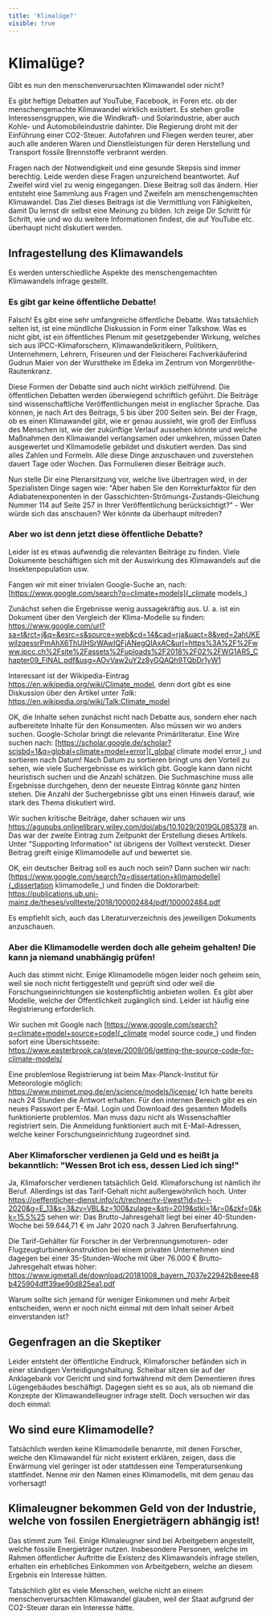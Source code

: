 ```yaml
---
title: 'Klimalüge?'
visible: true
---
```


# Klimalüge?

Gibt es nun den menschenverursachten Klimawandel oder nicht?

Es gibt heftige Debatten auf YouTube, Facebook, in Foren etc. ob der menschengemachte Klimawandel wirklich existiert. Es stehen große Interessensgruppen, wie die Windkraft- und Solarindustrie, aber auch  Kohle- und Automobileindustrie dahinter. Die Regierung droht mit der Einführung einer CO2-Steuer. Autofahren und Fliegen werden teurer, aber auch alle anderen Waren und Dienstleistungen für deren Herstellung und Transport fossile Brennstoffe verbrannt werden.

Fragen nach der Notwendigkeit und eine gesunde Skepsis sind immer berechtig. Leide werden diese Fragen unzureichend beantwortet. Auf Zweifel wird viel zu wenig eingegangen. Diese Beitrag soll das ändern. Hier entsteht eine Sammlung aus Fragen und Zweifeln am menschengemschten Klimawandel. Das Ziel dieses Beitrags ist die Vermittlung von Fähigkeiten, damit Du lernst dir selbst eine Meinung zu bilden. Ich zeige Dir Schritt für Schritt, wie und wo du weitere Informationen findest, die auf YouTube etc. überhaupt nicht diskutiert werden.

## Infragestellung des Klimawandels

Es werden unterschiedliche Aspekte des menschengemachten Klimawandels infrage gestellt. 

### Es gibt gar keine öffentliche Debatte!

Falsch! Es gibt eine sehr umfangreiche öffentliche Debatte. Was tatsächlich selten ist, ist eine mündliche Diskussion in Form einer Talkshow. Was es nicht gibt, ist ein öffentliches Plenum mit gesetzgebender Wirkung, welches sich aus IPCC-Klimaforschern, Klimawandelkritikern, Politikern, Unternehmern, Lehrern, Friseuren und der Fleischerei Fachverkäuferind Gudrun Maier von der Wursttheke im Edeka im Zentrum von Morgenröthe-Rautenkranz.

Diese Formen der Debatte sind auch nicht wirklich zielführend. Die öffentlichen Debatten werden überwiegend schriftlich geführt. Die Beiträge sind wissenschaftliche Veröffentlichungen meist in englischer Sprache. Das können, je nach Art des Beitrags, 5 bis über 200 Seiten sein. Bei der Frage, ob es einen Klimawandel gibt, wie er genau aussieht, wie groß der Einfluss des Menschen ist, wie der zukünftige Verlauf aussehen könnte und welche Maßnahmen den Klimawandel verlangsamen oder umkehren, müssen Daten ausgewertet und Klimamodelle gebildet und diskutiert werden. Das sind alles Zahlen und Formeln. Alle diese Dinge anzuschauen und zuverstehen dauert Tage oder Wochen. Das Formulieren dieser Beiträge auch.

Nun stelle Dir eine Plenarsitzung vor, welche live übertragen wird, in der Spezialisten Dinge sagen wie: "Aber haben Sie den Korrekturfaktor für den Adiabatenexponenten in der Gasschichten-Strömungs-Zustands-Gleichung Nummer 114 auf Seite 257 in Ihrer Veröffentlichung berücksichtigt?" - Wer würde sich das anschauen? Wer könnte da überhaupt mitreden?

### Aber wo ist denn jetzt diese öffentliche Debatte?

Leider ist es etwas aufwendig die relevanten Beiträge zu finden. Viele Dokumente beschäftigen sich mit der Auswirkung des Klimawandels auf die Insektenpopulation usw. 

Fangen wir mit einer trivialen Google-Suche an, nach: [https://www.google.com/search?q=climate+models](_climate models_)

Zunächst sehen die Ergebnisse wenig aussagekräftig aus. U. a. ist ein Dokument über den Vergleich der Klima-Modelle su finden: https://www.google.com/url?sa=t&rct=j&q=&esrc=s&source=web&cd=14&cad=rja&uact=8&ved=2ahUKEwjlzqessrPmAhX6ThUIHSrWAwIQFjANegQIAxAC&url=https%3A%2F%2Fwww.ipcc.ch%2Fsite%2Fassets%2Fuploads%2F2018%2F02%2FWG1AR5_Chapter09_FINAL.pdf&usg=AOvVaw2uY2z8yGQAQh9TQbDr1yW1

Interessant ist der Wikipedia-Eintrag https://en.wikipedia.org/wiki/Climate_model, denn dort gibt es eine Diskussion über den Artikel unter _Talk_: https://en.wikipedia.org/wiki/Talk:Climate_model

OK, die Inhalte sehen zunächst nicht nach Debatte aus, sondern eher nach aufbereitete Inhalte für den Konsumenten. Also müssen wir wo anders suchen. Google-Scholar bringt die relevante Primärliteratur. Eine Wire suchen nach: [https://scholar.google.de/scholar?scisbd=1&q=global+climate+model+error](_global climate model error_) und sortieren nach Datum! Nach Datum zu sortieren bringt uns den Vorteil zu sehen, wie viele Suchergebnisse es wirklich gibt. Google kann dann nicht heuristisch suchen und die Anzahl schätzen. Die Suchmaschine muss alle Ergebnisse durchgehen, denn der neueste Eintrag könnte ganz hinten stehen. Die Anzahl der Suchergebnisse gibt uns einen Hinweis darauf, wie stark des Thema diskutiert wird.

Wir suchen kritische Beiträge, daher schauen wir uns https://agupubs.onlinelibrary.wiley.com/doi/abs/10.1029/2019GL085378 an. Das war der zweite Eintrag zum Zeitpunkt der Erstellung dieses Artikels. Unter "Supporting Information" ist übrigens der Volltext versteckt. Dieser Beitrag greift einige Klimamodelle auf und bewertet sie. 

OK, ein deutscher Beitrag soll es auch noch sein? Dann suchen wir nach: [https://www.google.com/search?q=dissertation+klimamodelle](_dissertation klimamodelle_) und finden die Doktorarbeit: https://publications.ub.uni-mainz.de/theses/volltexte/2018/100002484/pdf/100002484.pdf

Es empfiehlt sich, auch das Literaturverzeichnis des jeweiligen Dokuments anzuschauen.

### Aber die Klimamodelle werden doch alle geheim gehalten! Die kann ja niemand unabhängig prüfen!

Auch das stimmt nicht. Einige Klimamodelle mögen leider noch geheim sein, weil sie noch nicht fertiggestellt und geprüft sind oder weil die Forschungseinrichtungen sie kostenpflichtig anbieten wollen. Es gibt aber Modelle, welche der Öffentlichkeit zugänglich sind. Leider ist häufig eine Registrierung erforderlich.

Wir suchen mit Google nach [https://www.google.com/search?q=climate+model+source+code](_climate model source code_) und finden sofort eine Übersichtsseite: https://www.easterbrook.ca/steve/2009/06/getting-the-source-code-for-climate-models/

Eine problemlose Registrierung ist beim Max-Planck-Institut für Meteorologie möglich: https://www.mpimet.mpg.de/en/science/models/license/ Ich hatte bereits nach 24 Stunden die Antwort erhalten. Für den internen Bereich gibt es ein neues Passwort per E-Mail. Login und Download des gesamten Modells funktionierte problemlos. Man muss dazu nicht als Wissenschaftler registriert sein. Die Anmeldung funktioniert auch mit E-Mail-Adressen, welche keiner Forschungseinrichtung zugeordnet sind.

### Aber Klimaforscher verdienen ja Geld und es heißt ja bekanntlich: "Wessen Brot ich ess, dessen Lied ich sing!"

Ja, Klimaforscher verdienen tatsächlich Geld. Klimaforschung ist nämlich ihr Beruf. Allerdings ist das Tarif-Gehalt nicht außergewöhnlich hoch. Unter https://oeffentlicher-dienst.info/c/t/rechner/tv-l/west?id=tv-l-2020&g=E_13&s=3&zv=VBL&z=100&zulage=&stj=2019&stkl=1&r=0&zkf=0&kk=15.5%25 sehen wir: Das Brutto-Jahresgehalt liegt bei einer 40-Stunden-Woche bei 59.644,71 € im Jahr 2020 nach 3 Jahren Berufserfahrung.

Die Tarif-Gehälter für Forscher in der Verbrennungsmotoren- oder Flugzeugturbinenkonstruktion bei einem privaten Unternehmen sind dagegen bei einer 35-Stunden-Woche mit über 76.000 € Brutto-Jahresgehalt etwas höher: https://www.igmetall.de/download/20181008_bayern_7037e22942b8eee48b425904dff39ae90d825ea1.pdf 

Warum sollte sich jemand für weniger Einkommen und mehr Arbeit entscheiden, wenn er noch nicht einmal mit dem Inhalt seiner Arbeit einverstanden ist?

## Gegenfragen an die Skeptiker

Leider entsteht der öffentliche Eindruck, Klimaforscher befänden sich in einer ständigen Verteidigungshaltung. Scheibar sitzen sie auf der Anklagebank vor Gericht und sind fortwährend mit dem Dementieren ihres Lügengebäudes beschäftigt. Dagegen sieht es so aus, als ob niemand die Konzepte der Klimawandelleugner infrage stellt. Doch versuchen wir das doch einmal:

## Wo sind eure Klimamodelle?

Tatsächlich werden keine Klimamodelle benannte, mit denen Forscher, welche den Klimawandel für nicht existent erklären, zeigen, dass die Erwärmung viel geringer ist oder stattdessen eine Temperatursenkung stattfindet. Nenne mir den Namen eines Klimamodells, mit dem genau das vorhersagt!

## Klimaleugner bekommen Geld von der Industrie, welche von fossilen Energieträgern abhängig ist!

Das stimmt zum Teil. Einige Klimaleugner sind bei Arbeitgebern angestellt, welche fossile Energieträger nutzen. Insbesondere Personen, welche im Rahmen öffentlicher Auftritte die Existenz des Klimawandels infrage stellen, erhalten ein erhebliches Einkommen von Arbeitgebern, welche an diesem Ergebnis ein Interesse hätten.

Tatsächlich gibt es viele Menschen, welche nicht an einem menschenverursachten Klimawandel glauben, weil der Staat aufgrund der CO2-Steuer daran ein Interesse hätte.
